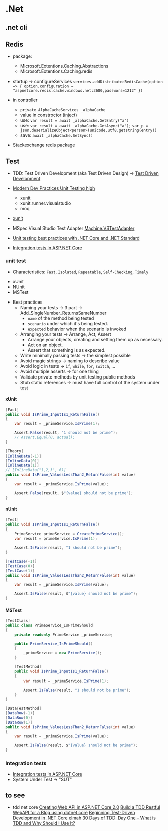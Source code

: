 # .Net

## .net cli

## Redis

- package:
  - Microsoft.Extentions.Caching.Abstractions
  - Microsoft.Extentions.Caching.redis
- startup -> configureServices `services.addDistributedRedisCache(option => { option.configuration = "aspnetcore.redis.cache.windows.net:3680,passwors=1212" })`
- in controller

  - `private AlphaCacheServices _alphaCache`
  - value in constroctor (inject)
  - use: `var result = await _alphaCache.GetEntry("a")`
  - use: `var result = await _alphaCache.GetAsync("a");`
    `var p = json.deserializeObject<person>(unicode.utf8.getstring(entry))`
  - save: `await _alphaCache.SetSync()`

- Stackexchange redis package

## Test

- TDD: Test Driven Development (aka Test Driven Design) -> [Test Driven Development](https://deviq.com/test-driven-development/)
- [Modern Dev Practices Unit Testing high](https://www.youtube.com/watch?v=4averylLdjQ&t=276s)
  - xunit
  - xunit.runner.visualstudio
  - moq
- [xunit](https://xunit.net/)
- MSpec Visual Studio Test Adapter [Machine.VSTestAdapter](https://marketplace.visualstudio.com/items?itemName=JonathanWilkins.MachineVSTestAdapter)

- [Unit testing best practices with .NET Core and .NET Standard](https://docs.microsoft.com/en-us/dotnet/core/testing/unit-testing-best-practices)

- [Integration tests in ASP.NET Core](https://docs.microsoft.com/en-us/visualstudio/test/live-unit-testing-start?view=vs-2019)

### unit test

- Characteristics: `Fast`, `Isolated`, `Repeatable`, `Self-Checking`, `Timely`

* xUnit
* NUnit
* MSTest

- Best practices
  - Naming your tests -> 3 part -> Add_SingleNumber_ReturnsSameNumber
    - `name` of the method being tested
    - `scenario` under which it's being tested.
    - `expected` behavior when the scenario is invoked
  - Arranging your tests -> Arrange, Act, Assert
    - Arrange your objects, creating and setting them up as necessary.
    - Act on an object.
    - Assert that something is as expected.
  - Write minimally passing tests -> the simplest possible
  - Avoid magic strings -> naming to describe value
  - Avoid logic in tests -> `if`, `while`, `for`, `switch`, ...
  - Avoid multiple asserts -> for one thing
  - Validate private methods by unit testing public methods
  - Stub static references -> must have full control of the system under test

#### xUnit

```cs
[Fact]
public void IsPrime_InputIs1_ReturnFalse()
{
    var result = _primeService.IsPrime(1);

    Assert.False(result, "1 should not be prime");
    // Assert.Equal(0, actual);
}
```

```cs
[Theory]
[InlineData(-1)]
[InlineData(0)]
[InlineData(1)]
// [InlineData("1,2,3", 6)]
public void IsPrime_ValuesLessThan2_ReturnFalse(int value)
{
    var result = _primeService.IsPrime(value);

    Assert.False(result, $"{value} should not be prime");
}
```

#### nUnit

```cs
[Test]
public void IsPrime_InputIs1_ReturnFalse()
{
    PrimeService primeService = CreatePrimeService();
    var result = primeService.IsPrime(1);

    Assert.IsFalse(result, "1 should not be prime");
}
```

```cs
[TestCase(-1)]
[TestCase(0)]
[TestCase(1)]
public void IsPrime_ValuesLessThan2_ReturnFalse(int value)
{
    var result = _primeService.IsPrime(value);

    Assert.IsFalse(result, $"{value} should not be prime");
}
```

#### MSTest

```cs
[TestClass]
public class PrimeService_IsPrimeShould
{
    private readonly PrimeService _primeService;

    public PrimeService_IsPrimeShould()
    {
        _primeService = new PrimeService();
    }

    [TestMethod]
    public void IsPrime_InputIs1_ReturnFalse()
    {
        var result = _primeService.IsPrime(1);

        Assert.IsFalse(result, "1 should not be prime");
    }
}
```

```cs
[DataTestMethod]
[DataRow(-1)]
[DataRow(0)]
[DataRow(1)]
public void IsPrime_ValuesLessThan2_ReturnFalse(int value)
{
    var result = _primeService.IsPrime(value);

    Assert.IsFalse(result, $"{value} should not be prime");
}
```

### Integration tests

- [Integration tests in ASP.NET Core](https://docs.microsoft.com/en-us/aspnet/core/test/integration-tests?view=aspnetcore-3.1#test-app-prerequisites)
- System Under Test -> "SUT"

## to see

- tdd net core
  [Creating Web API in ASP.NET Core 2.0](https://www.codingame.com/playgrounds/35462/creating-web-api-in-asp-net-core-2-0/part-3---integration-tests)
  [Build a TDD Restful WebAPI for a Blog using dotnet core](https://dev.to/adegokesimi/build-a-tdd-restful-webapi-for-a-blog-using-dotnet-core-5fo8)
  [Beginning Test-Driven Development in .NET Core](https://fullstackmark.com/post/8/beginning-test-driven-development-in-net-core)
  [elmah](https://elmah.ir)
  [30 Days of TDD: Day One – What is TDD and Why Should I Use It?](http://blogs.telerik.com/james-bender/posts.aspx/13-09-09/30-days-tdd-day-one-what-is-tdd)


